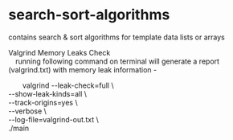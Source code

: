 # search-sort-algorithms
contains search &amp; sort algorithms for template data lists or arrays <br />

Valgrind Memory Leaks Check <br />
&emsp;running following command on terminal will generate a report (valgrind.txt) with memory leak information - <br />

&emsp;&emsp;valgrind --leak-check=full \ <br />
    --show-leak-kinds=all \    <br />
    --track-origins=yes \  <br />
    --verbose \    <br />
    --log-file=valgrind-out.txt \  <br />
    ./main <br />